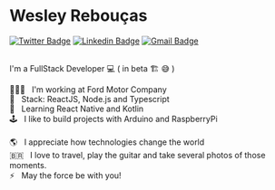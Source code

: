 # Wesley Rebouças

[![Twitter Badge](https://img.shields.io/badge/-@WesReboucas-6633cc?style=flat-square&labelColor=6633cc&logo=twitter&logoColor=white&link=https://twitter.com/WesReboucas)](https://twitter.com/WesReboucas) 
[![Linkedin Badge](https://img.shields.io/badge/-Wesley%20Reboucas-6633cc?style=flat-square&logo=Linkedin&logoColor=white&link=https://www.linkedin.com/in/wesleyreboucas/)](https://www.linkedin.com/in/wesleyreboucas/) 
[![Gmail Badge](https://img.shields.io/badge/-wesley.reboucas@gmail.com-6633cc?style=flat-square&logo=Gmail&logoColor=white&link=mailto:wesley.reboucas@gmail.com)](mailto:wesley.reboucas@gmail.com)

<br/> I'm a FullStack Developer 💻 ( in beta 🏗️ 😅 )

👨🏽‍💻 &nbsp; I'm working at Ford Motor Company
<br/> 🎯 &nbsp; Stack: ReactJS, Node.js and Typescript
<br/> 🌱 &nbsp; Learning React Native and Kotlin
<br/> 🕹 &nbsp; I like to build projects with Arduino and RaspberryPi
<br/>
<br/> 🌎 &nbsp; I appreciate how technologies change the world 
<br/> 🇧🇷 &nbsp; I love to travel, play the guitar and take several photos of those moments.
<br/> ⚡ &nbsp; May the force be with you! 
